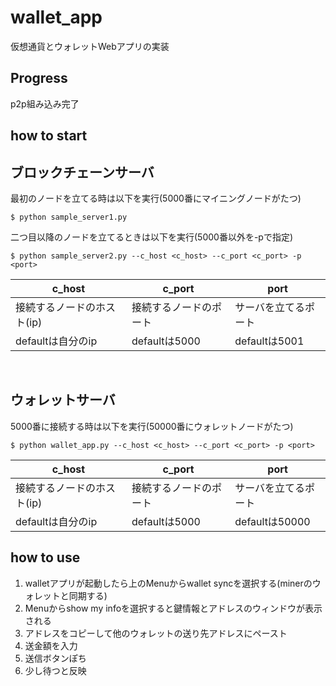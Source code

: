 # wallet_app
仮想通貨とウォレットWebアプリの実装

## Progress
p2p組み込み完了

## how to start

## ブロックチェーンサーバ

最初のノードを立てる時は以下を実行(5000番にマイニングノードがたつ)

```$ python sample_server1.py```

二つ目以降のノードを立てるときは以下を実行(5000番以外を-pで指定)

```$ python sample_server2.py --c_host <c_host> --c_port <c_port> -p <port>```

|c_host|c_port|port|
|-|-|-|
|接続するノードのホスト(ip)|接続するノードのポート|サーバを立てるポート|
|defaultは自分のip|defaultは5000|defaultは5001|

<br>

## ウォレットサーバ

5000番に接続する時は以下を実行(50000番にウォレットノードがたつ)

```$ python wallet_app.py --c_host <c_host> --c_port <c_port> -p <port>```

|c_host|c_port|port|
|-|-|-|
|接続するノードのホスト(ip)|接続するノードのポート|サーバを立てるポート|
|defaultは自分のip|defaultは5000|defaultは50000|

## how to use

1. walletアプリが起動したら上のMenuからwallet syncを選択する(minerのウォレットと同期する)
2. Menuからshow my infoを選択すると鍵情報とアドレスのウィンドウが表示される
3. アドレスをコピーして他のウォレットの送り先アドレスにペースト
4. 送金額を入力
5. 送信ボタンぽち
6. 少し待つと反映